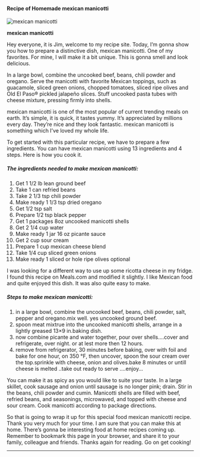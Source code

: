             

#### Recipe of Homemade mexican manicotti

![mexican manicotti](https://img-global.cpcdn.com/recipes/4548139671355392/751x532cq70/mexican-manicotti-recipe-main-photo.jpg)

**mexican manicotti**

Hey everyone, it is Jim, welcome to my recipe site. Today, I’m gonna show you how to prepare a distinctive dish, mexican manicotti. One of my favorites. For mine, I will make it a bit unique. This is gonna smell and look delicious.

In a large bowl, combine the uncooked beef, beans, chili powder and oregano. Serve the manicotti with favorite Mexican toppings, such as guacamole, sliced green onions, chopped tomatoes, sliced ripe olives and Old El Paso® pickled jalapeño slices. Stuff uncooked pasta tubes with cheese mixture, pressing firmly into shells.

mexican manicotti is one of the most popular of current trending meals on earth. It’s simple, it is quick, it tastes yummy. It’s appreciated by millions every day. They’re nice and they look fantastic. mexican manicotti is something which I’ve loved my whole life.

To get started with this particular recipe, we have to prepare a few ingredients. You can have mexican manicotti using 13 ingredients and 4 steps. Here is how you cook it.

##### The ingredients needed to make mexican manicotti:

1.  Get 1 1/2 lb lean ground beef
2.  Take 1 can refried beans
3.  Take 2 1/3 tsp chili powder
4.  Make ready 1 1/3 tsp dried oregano
5.  Get 1/2 tsp salt
6.  Prepare 1/2 tsp black pepper
7.  Get 1 packages 8oz uncooked manicotti shells
8.  Get 2 1/4 cup water
9.  Make ready 1 jar 16 oz picante sauce
10.  Get 2 cup sour cream
11.  Prepare 1 cup mexican cheese blend
12.  Take 1/4 cup sliced green onions
13.  Make ready 1 sliced or hole ripe olives optional

I was looking for a different way to use up some ricotta cheese in my fridge. I found this recipe on Meals.com and modified it slightly. I like Mexican food and quite enjoyed this dish. It was also quite easy to make.

##### Steps to make mexican manicotti:

1.  in a large bowl, combine the uncooked beef, beans, chili powder, salt, pepper and oregano.mix well. yes uncooked ground beef.
2.  spoon meat mixtrue into the uncooked manicotti shells, arrange in a lightly greased 13×9 in.baking dish.
3.  now combine picante and water together, pour over shells….cover and refrigerate, over night. or at lest more then 12 hours.
4.  remove from refrigerator, 30 minutes before baking, over with foil and bake for one hour, on 350 °F, then uncover, spoon the sour cream over the top.sprinkle with cheese, onion and olives.bake 8 minutes or untill cheese is melted ..take out ready to serve ….enjoy…

You can make it as spicy as you would like to suite your taste. In a large skillet, cook sausage and onion until sausage is no longer pink; drain. Stir in the beans, chili powder and cumin. Manicotti shells are filled with beef, refried beans, and seasonings, microwaved, and topped with cheese and sour cream. Cook manicotti according to package directions.

So that is going to wrap it up for this special food mexican manicotti recipe. Thank you very much for your time. I am sure that you can make this at home. There’s gonna be interesting food at home recipes coming up. Remember to bookmark this page in your browser, and share it to your family, colleague and friends. Thanks again for reading. Go on get cooking!

* * *